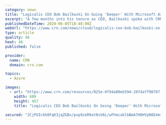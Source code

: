```yaml
---
category: news
title: "Logicalis CEO Bob Bailkoski On Going 'Deeper' With Microsoft Around Azure"
excerpt: "A few months into his tenure as CEO, Bailkoski spoke with CRN about how the global solution provider has achieved Azure Expert MSP certification and is seeking a major expansion of its Microsoft business."
publishedDateTime: 2020-06-05T18:48:00Z
webUrl: "https://www.crn.com/news/cloud/logicalis-ceo-bob-bailkoski-on-going-deeper-with-microsoft-around-azure"
type: article
quality: 46
heat: 46
published: false

provider:
  name: CRN
  domain: crn.com

topics:
  - Azure

images:
  - url: "https://www.crn.com/resources/025e-0f94a80eb594-207daff98787-1000/bob-bailkoski-logicalis.jpg"
    width: 609
    height: 457
    title: "Logicalis CEO Bob Bailkoski On Going 'Deeper' With Microsoft Around Azure"

secured: "2CjPUIc6k0FqK3jqZGBx/pvp9zeR9at0xV6L/wFhmcaklbBmA7H0HYpN8E4m+zVW56Oya2LQ1v/E1O3qIDjgZh727aptDIGwX7Ag/oXOmDqFtFwsD1SKHNNRf/em4pFjffe/CRiwbrHK9IhBVz30TlOTbP6VZPm39Zxu84DZG8l2avoCn7eufvWXXQY3BaqA84/snfUzHzchl38iQ711C/zjIWHb2/7T/fKttJ0rYgG9kmAEp8AYZov90zB6+ZCi71uc5F6dnSW4NIG9yF0qK5jV5xay74k0QebG5ha0n3Pya0+iT0KJ7ahZPIVq7egjgYs5dnapaPVWVATrqBE69wjBO7AB1x0bwHneVR+S9wmuIbPTgIkBNyfMG6OUBhbq2ryO95GQYyg89CTlU4igRPwshlV3Rmsb3WVGRngJSbljlJmCUS+1/t7CrkGELsZpAttkLGZnszizzp9SK0AtBz9XbQ5OBdWU79A+wEHEhyA=;ZYwRyrmiLInzvQfDnhPdWA=="
---
```


